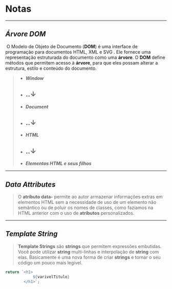 # Notas

----

## *Árvore DOM*

​	O Modelo de Objeto de Documento (**DOM**) é uma interface de programação para documentos HTML, XML e SVG . Ele fornece uma representação estruturada do documento como uma **árvore**. O **DOM** define métodos que permitem acesso à **árvore**, para que eles possam alterar a estrutura, estilo e conteúdo do documento.

> -   ***Window***
>
> - ## 	 ..↓
>
> - ***Document***
>
> - ##       ..↓
>
> -   ***HTML***
>
> - ##       ..↓
>
> - ***Elementos HTML e seus filhos***

----

## *Data Attributes*

> O **atributo data-** permite ao autor armazenar informações extras em elementos HTML sem a necessidade de uso de um elemento não semântico ou de poluir os nomes de classes, como fazíamos na HTML anterior com o uso de **atributos** personalizados.



----

## *Template String*

> **Template Strings** são **strings** que permitem expressões embutidas. Você pode utilizar **string** multi-linhas e interpolação de **string** com elas. Basicamente é uma nova forma de criar **strings** e tornar o seu código um pouco mais legível.

```js
return `<h1>
			${varivelTitulo}
    	</h1>`;
```

